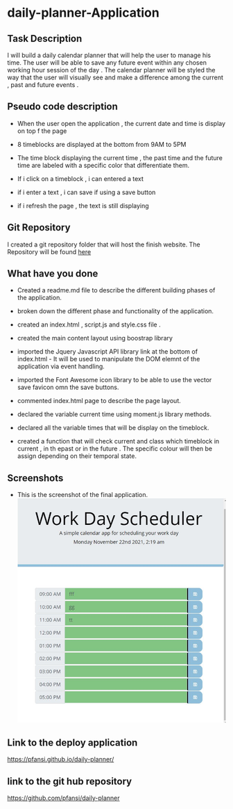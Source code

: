 # daily-planner-Application

## Task Description

I will build a daily calendar planner that will help the user to manage his time.
The user will be able to save any future event within any chosen working hour session of the day .
The calendar planner will be styled the way that the user will visually see and make a difference among the current , past and future events .

## Pseudo code description

- When the user open the application , the current date and time is display on top f the page

- 8 timeblocks are displayed at the bottom from 9AM to 5PM

- The time block displaying the current time , the past time and the future time are labeled with a specific color that differentiate them.

- If i click on a timeblock , i can entered a text

- if i enter a text , i can save if using a save button

- if i refresh the page , the text is still displaying

## Git Repository

I created a git repository folder that will host the finish website. The Repository will be found [here](https://github.com/pfansi/daily-planner)

## What have you done

- Created a readme.md file to describe the different building phases of the application.

- broken down the different phase and functionality of the application.

- created an index.html , script.js and style.css file .

- created the main content layout using boostrap library

- imported the Jquery Javascript API library link at the bottom of index.html - It will be used to manipulate the DOM elemnt of the application via event handling.

- imported the Font Awesome icon library to be able to use the vector save favicon omn the save buttons.

- commented index.html page to describe the page layout.

- declared the variable current time using moment.js library methods.

- declared all the variable times that will be display on the timeblock.

- created a function that will check current and class which timeblock in current , in th epast or in the future . The specific colour will then be assign depending on their temporal state.

## Screenshots

- This is the screenshot of the final application. ![screenshot](./images/daily_planner.JPG)

## Link to the deploy application

https://pfansi.github.io/daily-planner/

## link to the git hub repository

https://github.com/pfansi/daily-planner
